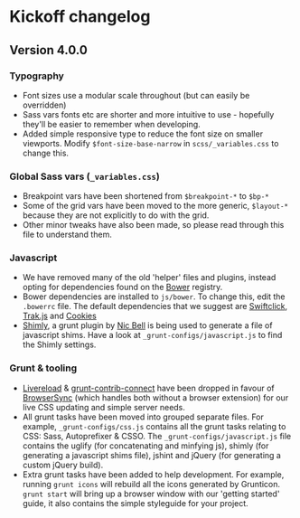 # Kickoff changelog

## Version 4.0.0
### Typography
 * Font sizes use a modular scale throughout (but can easily be overridden)
 * Sass vars fonts etc are shorter and more intuitive to use - hopefully they'll be easier to remember when developing.
 * Added simple responsive type to reduce the font size on smaller viewports. Modify `$font-size-base-narrow` in `scss/_variables.css` to change this.

### Global Sass vars (`_variables.css`)
* Breakpoint vars have been shortened from `$breakpoint-*` to `$bp-*`
* Some of the grid vars have been moved to the more generic, `$layout-*` because they are not explicitly to do with the grid.
* Other minor tweaks have also been made, so please read through this file to understand them.

### Javascript
* We have removed many of the old 'helper' files and plugins, instead opting for dependencies found on the [Bower](http://bower.io) registry.
* Bower dependencies are installed to `js/bower`. To change this, edit the `.bowerrc` file. The default dependencies that we suggest are [Swiftclick](), [Trak.js]() and [Cookies]()
* [Shimly](http://github.com/nicbell/shimly), a grunt plugin by [Nic Bell](http://github.com/nicbell) is being used to generate a file of javascript shims. Have a look at `_grunt-configs/javascript.js` to find the Shimly settings.

### Grunt & tooling
* [Livereload](http://livereload.com/) & [grunt-contrib-connect](https://github.com/grunt-contrib-connect) have been dropped in favour of [BrowserSync](http://www.browsersync.io/docs/grunt/) (which handles both without a browser extension) for our live CSS updating and simple server needs.
* All grunt tasks have been moved into grouped separate files. For example, `_grunt-configs/css.js` contains all the grunt tasks relating to CSS: Sass, Autoprefixer & CSSO. The `_grunt-configs/javascript.js` file contains the uglify (for concatenating and minfying js), shimly (for generating a javascript shims file), jshint and jQuery (for generating a custom jQuery build).
* Extra grunt tasks have been added to help development. For example, running `grunt icons` will rebuild all the icons generated by Grunticon. `grunt start` will bring up a browser window with our 'getting started' guide, it also contains the simple styleguide for your project.

